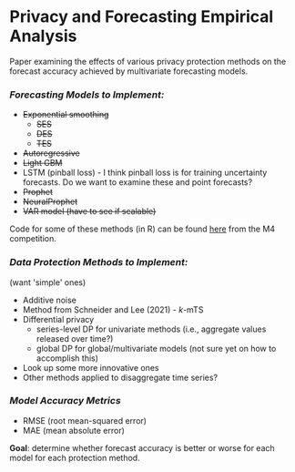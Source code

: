 # Privacy and Forecasting Empirical Analysis

Paper examining the effects of various privacy protection methods on the forecast accuracy achieved by multivariate forecasting models.

### *Forecasting Models to Implement:*

* ~~Exponential smoothing~~
   - ~~SES~~
   - ~~DES~~
   - ~~TES~~
* ~~Autoregressive~~
* ~~Light GBM~~
* LSTM (pinball loss) - I think pinball loss is for training uncertainty forecasts. Do we want to examine these and point forecasts?
* ~~Prophet~~
* ~~NeuralProphet~~
* ~~VAR model (have to see if scalable)~~

Code for some of these methods (in R) can be found [here](https://github.com/Mcompetitions/M4-methods) from the M4 competition.

### *Data Protection Methods to Implement:*

(want 'simple' ones)

* Additive noise
* Method from Schneider and Lee (2021) - *k*-mTS
* Differential privacy
   * series-level DP for univariate methods (i.e., aggregate values released over time?)
   * global DP for global/multivariate models (not sure yet on how to accomplish this)
* Look up some more innovative ones
* Other methods applied to disaggregate time series?

### *Model Accuracy Metrics*

* RMSE (root mean-squared error)
* MAE (mean absolute error)

**Goal**: determine whether forecast accuracy is better or worse for each model for each protection method.
